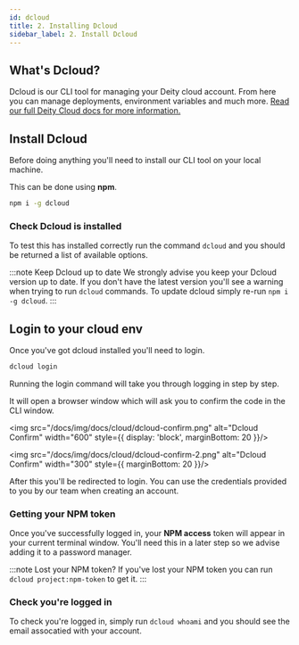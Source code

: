 ```yaml
---
id: dcloud
title: 2. Installing Dcloud
sidebar_label: 2. Install Dcloud
---
```


## What's Dcloud?

Dcloud is our CLI tool for managing your Deity cloud account. From here you can manage deployments, environment variables and much more. [Read our full Deity Cloud docs for more information.](/docs/console/cloud/about)

## Install Dcloud

Before doing anything you'll need to install our CLI tool on your local machine.

This can be done using **npm**.

```bash
npm i -g dcloud
```

### Check Dcloud is installed

To test this has installed correctly run the command `dcloud` and you should be returned a list of available options.

:::note Keep Dcloud up to date
We strongly advise you keep your Dcloud version up to date. If you don't have the latest version you'll see a warning when trying to run `dcloud` commands. To update dcloud simply re-run `npm i -g dcloud`.
:::

## Login to your cloud env

Once you've got dcloud installed you'll need to login.

```bash
dcloud login
```

Running the login command will take you through logging in step by step.

It will open a browser window which will ask you to confirm the code in the CLI window.

<img src="/docs/img/docs/cloud/dcloud-confirm.png" alt="Dcloud Confirm" width="600" style={{ display: 'block', marginBottom: 20 }}/>

<img src="/docs/img/docs/cloud/dcloud-confirm-2.png" alt="Dcloud Confirm" width="300" style={{ marginBottom: 20 }}/>

After this you'll be redirected to login. You can use the credentials provided to you by our team when creating an account.

### Getting your NPM token

Once you've successfully logged in, your **NPM access** token will appear in your current terminal window. You'll need this in a later step so we advise adding it to a password manager.

:::note Lost your NPM token?
If you've lost your NPM token you can run `dcloud project:npm-token` to get it.
:::

### Check you're logged in

To check you're logged in, simply run `dcloud whoami` and you should see the email assocatied with your account.
